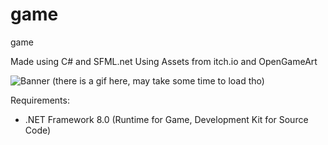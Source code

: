 # game
game

Made using C# and SFML.net
Using Assets from itch.io and OpenGameArt

![Banner](https://github.com/realTobby/game/blob/main/screenshots/18.png)
(there is a gif here, may take some time to load tho)

Requirements:
- .NET Framework 8.0 (Runtime for Game, Development Kit for Source Code)
